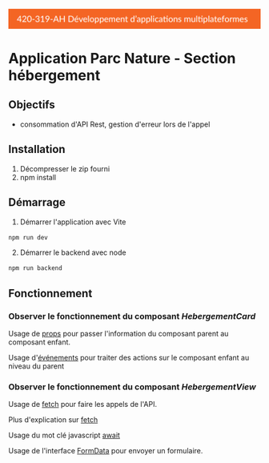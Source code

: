 ![entete](../header-dmp.png)

# Application Parc Nature - Section hébergement

## Objectifs

- consommation d'API Rest, gestion d'erreur lors de l'appel

## Installation

1. Décompresser le zip fourni
2. npm install

## Démarrage

1. Démarrer l'application avec Vite
~~~bash
npm run dev
~~~
2. Démarrer le backend avec node
~~~bash
npm run backend
~~~

## Fonctionnement

### Observer le fonctionnement du composant *HebergementCard*

Usage de [props](https://fr.vuejs.org/guide/components/props.html) pour passer l'information du composant parent au composant enfant.

Usage d'[événements](https://fr.vuejs.org/guide/components/events.html) pour traiter des actions sur le composant enfant au niveau du parent

### Observer le fonctionnement du composant *HebergementView*

Usage de [fetch](https://developer.mozilla.org/fr/docs/Web/API/Fetch_API) pour faire les appels de l'API.

Plus d'explication sur [fetch](https://developer.mozilla.org/en-US/docs/Web/API/Fetch_API/Using_Fetch)

Usage du mot clé javascript [await](https://developer.mozilla.org/fr/docs/Web/JavaScript/Reference/Operators/await)

Usage de l'interface [FormData](https://developer.mozilla.org/fr/docs/Web/API/FormData) pour envoyer un formulaire.